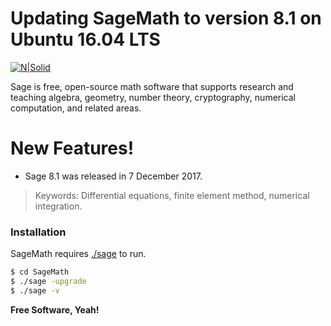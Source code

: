 # Updating SageMath to version 8.1 on Ubuntu 16.04 LTS

[![N|Solid](https://www.sagemath.org/pix/sage_logo_new_l_hc_edgy-nq8.png)](https://https://www.sagemath.org/)

Sage is free, open-source math software that supports research and teaching algebra, geometry, number theory, cryptography, numerical computation, and related areas.

# New Features!

  - Sage 8.1 was released in 7 December 2017.

> Keywords: Differential equations, finite element method, numerical integration.

### Installation

SageMath requires [./sage](https://sagemath.org/) to run.
```sh
$ cd SageMath
$ ./sage -upgrade
$ ./sage -v
```

**Free Software, Yeah!**
